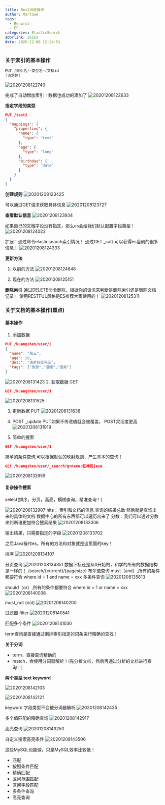 ```yaml
---
title: Rest风格操作
author: Marlowe
tags:
  - Resuful
  - ES
categories: ElasticSearch
abbrlink: 26163
date: 2020-12-08 12:24:51
---
```

<!--more-->

### 关于索引的基本操作

```java
PUT /索引名/~类型名~/文档id
{请求体}
```
![20201208122740](http://marlowe.oss-cn-beijing.aliyuncs.com/img/20201208122740.png)

完成了自动增加索引！数据也成功的添加了
![20201208122933](http://marlowe.oss-cn-beijing.aliyuncs.com/img/20201208122933.png)

**指定字段的类型**
```json
PUT /test2
{
  "mappings": {
    "properties": {
      "name": {
        "type": "text"
      },
      "age": {
        "type": "long"
      },
      "birthday": {
        "type": "date"
      }
    }
  }
}
```
**创建规则**
![20201208123425](http://marlowe.oss-cn-beijing.aliyuncs.com/img/20201208123425.png)

可以通过GET请求获取具体信息
![20201208123727](http://marlowe.oss-cn-beijing.aliyuncs.com/img/20201208123727.png)

**查看默认信息**
![20201208123934](http://marlowe.oss-cn-beijing.aliyuncs.com/img/20201208123934.png)

如果自己的文档字段没有指定，那么es会给我们默认配置字段类型！
![20201208124022](http://marlowe.oss-cn-beijing.aliyuncs.com/img/20201208124022.png)

扩展：通过命令elasticsearch索引情况！
通过GET _cat/ 可以获得es当前的很多信息！
![20201208124333](http://marlowe.oss-cn-beijing.aliyuncs.com/img/20201208124333.png)

**更新方法**
1. 以前的方法
![20201208124648](http://marlowe.oss-cn-beijing.aliyuncs.com/img/20201208124648.png)

2. 现在的方法
![20201208125151](http://marlowe.oss-cn-beijing.aliyuncs.com/img/20201208125151.png)

**删除索引**
通过DELETE命令删除、根据你的请求来判断是删除索引还是删除文档记录！
使用RESTFUL风格是ES推荐大家使用的！
![20201208125311](http://marlowe.oss-cn-beijing.aliyuncs.com/img/20201208125311.png)

### 关于文档的基本操作(重点)
#### 基本操作
1. 添加数据
```json
PUT /kuangshen/user/2
{
  "name": "张三",
  "age": 20,
  "desc": "法外狂徒张三",
  "tags": ["旅游","温暖","渣男"]
}
```
![20201208131423](http://marlowe.oss-cn-beijing.aliyuncs.com/img/20201208131423.png)
2. 获取数据 GET
```json
GET /kuangshen/user/1
```
![20201208131525](http://marlowe.oss-cn-beijing.aliyuncs.com/img/20201208131525.png)

3. 更新数据 PUT
![20201208131638](http://marlowe.oss-cn-beijing.aliyuncs.com/img/20201208131638.png)

4. POST _update
PUT如果不传递值就会被覆盖，
POST灵活度更高
![20201208131919](http://marlowe.oss-cn-beijing.aliyuncs.com/img/20201208131919.png)

5. 简单的搜索
```json
GET /kuangshen/user/1
```
简单的条件查询,可以根据默认的映射规则，产生基本的查询！
```json
GET /kuangshen/user/_search?q=name:狂神说java
```
![20201208132659](http://marlowe.oss-cn-beijing.aliyuncs.com/img/20201208132659.png)
#### 复杂操作搜索
select(排序，分页，高亮，模糊查询，精准查询！)

![20201208132907](http://marlowe.oss-cn-beijing.aliyuncs.com/img/20201208132907.png)
hits：
索引和文档的信息
查询的结果总数
然后就是查询出来的具体的文档
数据中心的所有东西都可以遍历出来了
分数：我们可以通过分数来判断谁更加符合搜索结果
![20201208133306](http://marlowe.oss-cn-beijing.aliyuncs.com/img/20201208133306.png)

输出结果，只需要指定的字段
![20201208133702](http://marlowe.oss-cn-beijing.aliyuncs.com/img/20201208133702.png)

之后Java操作es，所有的方法和对象就是这里面的key！

排序
![20201208134107](http://marlowe.oss-cn-beijing.aliyuncs.com/img/20201208134107.png)

分页查询
![20201208134351](http://marlowe.oss-cn-beijing.aliyuncs.com/img/20201208134351.png)
数据下标还是从0开始的，和学的所有的数据结构是一样的！
/search/{current}/{pagesize}
布尔值查询
must（and）,所有的条件都要符合 where id = 1 and name = xxx
多条件查询
![20201208135813](http://marlowe.oss-cn-beijing.aliyuncs.com/img/20201208135813.png)

should（or）,所有的条件都要符合 where id = 1 or name = xxx
![20201208140038](http://marlowe.oss-cn-beijing.aliyuncs.com/img/20201208140038.png)

must_not (not)
![20201208140200](http://marlowe.oss-cn-beijing.aliyuncs.com/img/20201208140200.png)

过滤器 filter
![20201208140541](http://marlowe.oss-cn-beijing.aliyuncs.com/img/20201208140541.png)

匹配多个条件
![20201208141030](http://marlowe.oss-cn-beijing.aliyuncs.com/img/20201208141030.png)

term查询是直接通过倒排索引指定的词条进行精确的查找！

**关于分词**
* term，直接查询精确的
* match，会使用分词器解析！(先分析文档，然后再通过分析的文档进行查询！)

**两个类型 text keyword**

![20201208142103](http://marlowe.oss-cn-beijing.aliyuncs.com/img/20201208142103.png)

![20201208142121](http://marlowe.oss-cn-beijing.aliyuncs.com/img/20201208142121.png)

keyword 字段类型不会被分词器解析
![20201208142435](http://marlowe.oss-cn-beijing.aliyuncs.com/img/20201208142435.png)

多个值匹配的精确查询
![20201208142917](http://marlowe.oss-cn-beijing.aliyuncs.com/img/20201208142917.png)

高亮查询
![20201208143250](http://marlowe.oss-cn-beijing.aliyuncs.com/img/20201208143250.png)

自定义搜索高亮条件
![20201208143506](http://marlowe.oss-cn-beijing.aliyuncs.com/img/20201208143506.png)

这些MySQL也能做，只是MySQL效率比较低！
* 匹配
* 按照条件匹配
* 精确匹配
* 区间范围匹配
* 区间字段匹配
* 多条件查询
* 高亮查询


